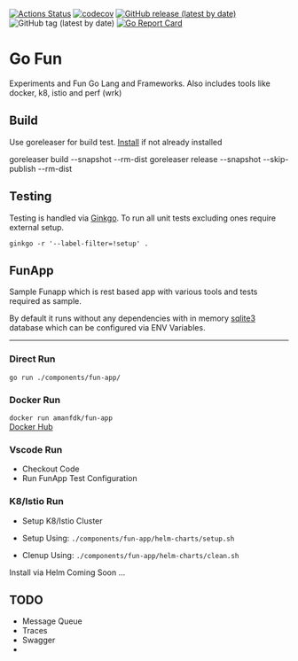 [![Actions Status](https://github.com/amanhigh/go-fun/workflows/Build/badge.svg)](https://github.com/amanhigh/go-fun/actions)
[![codecov](https://codecov.io/gh/amanhigh/go-fun/branch/master/graph/badge.svg)](https://codecov.io/gh/amanhigh/go-fun)
[![GitHub release (latest by date)](https://img.shields.io/github/v/release/amanhigh/go-fun)](https://github.com/amanhigh/go-fun/releases)
![GitHub tag (latest by date)](https://img.shields.io/github/v/tag/amanhigh/go-fun)
[![Go Report Card](https://goreportcard.com/badge/github.com/amanhigh/go-fun)](https://goreportcard.com/report/github.com/amanhigh/go-fun)


# Go Fun
Experiments and Fun Go Lang and Frameworks. Also includes tools like docker, k8, istio and perf (wrk)

## Build
Use goreleaser for build test. [Install](https://goreleaser.com/install/) if not already installed

goreleaser build --snapshot --rm-dist
goreleaser release --snapshot --skip-publish --rm-dist

## Testing
Testing is handled via [Ginkgo](https://github.com/onsi/ginkgo). To run all unit tests excluding ones require external setup.

`ginkgo -r '--label-filter=!setup' .`

## FunApp
Sample Funapp which is rest based app with various tools and tests required as sample.

By default it runs without any dependencies with in memory [sqlite3](https://github.com/mattn/go-sqlite3) database which can be configured via ENV Variables.

------
### Direct Run
`go run ./components/fun-app/`

### Docker Run
`docker run amanfdk/fun-app`
<br/>
[Docker Hub](https://hub.docker.com/r/amanfdk/fun-app)

### Vscode Run
* Checkout Code
* Run FunApp Test Configuration

### K8/Istio Run
- Setup K8/Istio Cluster

- Setup Using: `./components/fun-app/helm-charts/setup.sh`

- Clenup Using: `./components/fun-app/helm-charts/clean.sh`

Install via Helm Coming Soon ...

## TODO
- Message Queue
- Traces
- Swagger
- 